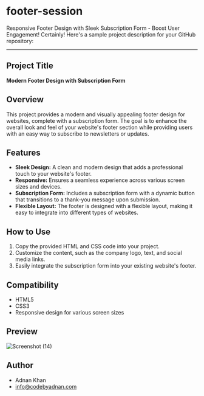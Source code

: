 # footer-session
Responsive Footer Design with Sleek Subscription Form - Boost User Engagement!
Certainly! Here's a sample project description for your GitHub repository:

---

## Project Title

**Modern Footer Design with Subscription Form**

## Overview

This project provides a modern and visually appealing footer design for websites, complete with a subscription form. The goal is to enhance the overall look and feel of your website's footer section while providing users with an easy way to subscribe to newsletters or updates.

## Features

- **Sleek Design:** A clean and modern design that adds a professional touch to your website's footer.
- **Responsive:** Ensures a seamless experience across various screen sizes and devices.
- **Subscription Form:** Includes a subscription form with a dynamic button that transitions to a thank-you message upon submission.
- **Flexible Layout:** The footer is designed with a flexible layout, making it easy to integrate into different types of websites.

## How to Use

1. Copy the provided HTML and CSS code into your project.
2. Customize the content, such as the company logo, text, and social media links.
3. Easily integrate the subscription form into your existing website's footer.

## Compatibility

- HTML5
- CSS3
- Responsive design for various screen sizes
## Preview

![Screenshot (14)](https://github.com/httpsadnankhan/footer-session/assets/120323286/bc4bcbc6-6ee1-4bc9-944d-d5837f566f7d)

## Author

- Adnan Khan
- info@codebyadnan.com
